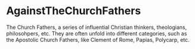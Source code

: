 # AgainstTheChurchFathers
The Church Fathers, a series of influential Christian thinkers, theologians, philosohpers, etc. They are often unfold into different categories, such as the Apostolic Church Fathers, like Clement of Rome, Papias, Polycarp, etc.
